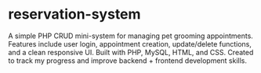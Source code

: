 # reservation-system
A simple PHP CRUD mini-system for managing pet grooming appointments. Features include user login, appointment creation, update/delete functions, and a clean responsive UI. Built with PHP, MySQL, HTML, and CSS. Created to track my progress and improve backend + frontend development skills.
